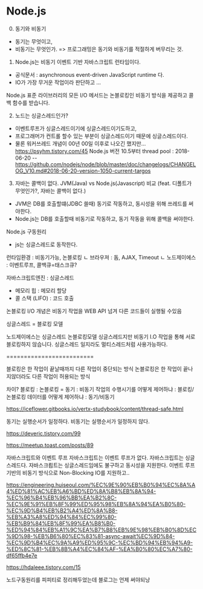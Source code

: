 # Node.js 

0. 동기와 비동기
- 동기는 무엇이고,
- 비동기는 무엇인가.
=> 프로그래밍은 동기와 비동기를 적절하게 버무리는 것.

1. Node.js는 비동기 이벤트 기반 자바스크립트 런타임이다.
- 공식문서 : asynchronous event-driven JavaScript runtime 다.
- IO가 가장 무거운 작업이라 판단하고 ...

Node.js 표준 라이브러리의 모든 I/O 메서드는 논블로킹인 비동기 방식을 제공하고 콜백 함수를 받습니다.



2. 노드는 싱글스레드인가?
- 이벤트루프가 싱글스레드이기에 싱글스레드이기도하고,
- 프로그래머가 컨트롤 할수 있는 부분이 싱글스레드이기 때문에 싱글스레드이다.
- 물론 워커쓰레드 개념이 00년 00일 이후로 나오긴 했지만...
  https://psyhm.tistory.com/45
  Node.js 버전 10.5부터 thread pool : 2018-06-20
  --https://github.com/nodejs/node/blob/master/doc/changelogs/CHANGELOG_V10.md#2018-06-20-version-1050-current-targos

3. 자바는 콜백이 없다. JVM(Java) vs Node.js(Javascript) 비교 (feat. 디폴트가 무엇인가?, 자바는 콜백이 없다.)
- JVM은 DB를 호출할떄(JDBC 쓸때) 동기로 작동하고, 동시성을 위해 쓰레드를 써야한다.
- Node.js는 DB를 호출할때 비동기로 작동하고, 동기 작동을 위해 콜백을 써야한다.








Node.js 구동원리

- js는 싱글스레드로 동작한다.




런타임환경 : 비동기가능, 논블로킹
ㄴ 브라우져 : 돔, AJAX, Timeout
ㄴ 노드제이에스 : 이벤트루프, 콜백큐=태스크큐?


자바스크립트엔진 : 싱글스레드
- 메모리 힙 : 메모리 할당
- 콜 스택 (LIFO) : 코드 호출

논블로킹 I/O 개념은
비동기 작업을 WEB API 넘겨
다른 코드들이 실행될 수있음

싱글스레드 = 블로킹 모델

노드제이에스는 
싱글스레드 논블로킹모델
싱글스레드지만 비동기 I.O 작업을 통해 서로 블로킹하지 않습니다.
싱글스레드 일지라도 
멀티스레드처럼 사용가능하다.

=========================

블로킹은 한 작업이 끝날때까지 다른 작업이 중단되는 방식
논블로킹은 한 작업이 끝나지않더라도 다른 작업이 허용되는 방식

차이?
블로킹 : 논블로킹 = 동기 : 비동기
작업의 수행시기를 어떻게 제어하냐 : 블로킹/논블로킹
데이터를 어떻게 제어하냐 : 동기/비동기

https://iceflower.gitbooks.io/vertx-studybook/content/thread-safe.html

동기는 실행순서가 일정하다.
비동기는 실행순서가 일정하지 않다.

https://deveric.tistory.com/99

https://meetup.toast.com/posts/89

자바스크립트와 이벤트 루프
자바스크립트는 이벤트 루프가 없다.
자바스크립트는 싱글스레드다.
자바스크릡트는 싱글스레드임에도 불구하고 동시성을 지원한다.
이벤트 루프 기반의
비동기 방식으로 
Non-Blocking IO를 지원하고..

https://engineering.huiseoul.com/%EC%9E%90%EB%B0%94%EC%8A%A4%ED%81%AC%EB%A6%BD%ED%8A%B8%EB%8A%94-%EC%96%B4%EB%96%BB%EA%B2%8C-%EC%9E%91%EB%8F%99%ED%95%98%EB%8A%94%EA%B0%80-%EC%9D%B4%EB%B2%A4%ED%8A%B8-%EB%A3%A8%ED%94%84%EC%99%80-%EB%B9%84%EB%8F%99%EA%B8%B0-%ED%94%84%EB%A1%9C%EA%B7%B8%EB%9E%98%EB%B0%8D%EC%9D%98-%EB%B6%80%EC%83%81-async-await%EC%9D%84-%EC%9D%B4%EC%9A%A9%ED%95%9C-%EC%BD%94%EB%94%A9-%ED%8C%81-%EB%8B%A4%EC%84%AF-%EA%B0%80%EC%A7%80-df65ffb4e7e


https://hdaleee.tistory.com/15

노드구동원리를 피피티로 정리해두었는데 블로그는 언제 써야되낭






